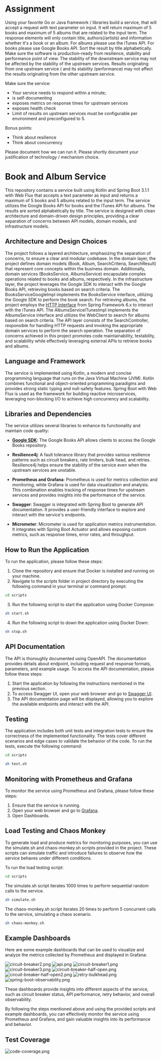 # Assignment

Using your favorite Go or Java framework / libraries build a service, that will accept a request with text parameter on
input. It will return maximum of 5 books and maximum of 5 albums that are related to the input term. The response
elements will only contain title, authors(/artists) and information whether it's a book or an album. For albums please
use the iTunes API. For books please use Google Books API. Sort the result by title alphabetically. Make sure the
software is production-ready from resilience, stability and performance point of view. The stability of the downstream
service may not be affected by the stability of the upstream services. Results originating from one upstream service (
and its stability /performance) may not affect the results originating from the other upstream service.

Make sure the service:

- Your service needs to respond within a minute;
- is self-documenting
- exposes metrics on response times for upstream services
- exposes health check
- Limit of results on upstream services must be configurable per environment and preconfigured to 5.

Bonus points:

- Think about resilience
- Think about concurrency

Please document how we can run it. Please shortly document your justification of technology / mechanism choice.

# Book and Album Service

This repository contains a service built using Kotlin and Spring Boot 3.1.1 with Web Flux that accepts a text parameter
as input and returns a maximum of 5 books and 5 albums related to the input term. The service utilizes the Google Books
API for books and the ITunes API for albums. The results are sorted alphabetically by title.
The service is designed with clean architecture and domain-driven design principles, providing a clear separation of
concerns between API models, domain models, and infrastructure models.

## Architecture and Design Choices

The project follows a layered architecture, emphasizing the separation of concerns, to ensure a clear and modular
codebase.
In the domain layer, the project defines domain models (Book, Album, SearchCriteria, SearchResult) that represent core
concepts within the business domain. Additionally, domain services (BooksService, AlbumsService) encapsulate complex
operations related to books and albums, respectively. In the infrastructure layer, the project leverages the Google SDK
to interact with the Google Books API, retrieving books based on search criteria. The BooksServiceGoogleImpl implements
the BooksService interface, utilizing the Google SDK to perform the book search. For retrieving albums, the project
employs
the [HTTP Interface](https://docs.spring.io/spring-framework/reference/integration/rest-clients.html#rest-http-interface)
from Spring Framework 6.x to interact with the iTunes API. The AlbumsServiceITunesImpl implements the
AlbumsService interface and utilizes the WebClient to search for albums based on search criteria. The API layer consists
of the SearchController, responsible for handling HTTP requests and invoking the appropriate domain services to perform
the search operation. The separation of concerns achieved in this project promotes code maintainability, testability,
and scalability while effectively leveraging external APIs to retrieve books and albums.

## Language and Framework

The service is implemented using Kotlin, a modern and concise programming language that runs on the Java Virtual
Machine (JVM). Kotlin combines functional and object-oriented programming paradigms and provides strong static typing
and null-safety features. Spring Boot with Web Flux is used as the framework for building reactive microservices,
leveraging non-blocking I/O to achieve high concurrency and scalability.

## Libraries and Dependencies

The service utilizes several libraries to enhance its functionality and maintain code quality:

- **[Google SDK](https://github.com/googleapis/google-api-java-client-services/tree/main/clients/google-api-services-books/v1/2.0.0)**: The Google Books API allows clients to access the Google Books repository.

- **Resilience4j**: A fault tolerance library that provides various resilience patterns such as circuit breakers, rate
  limiters, bulk head, and retries. Resilience4j helps ensure the stability of the service even when the upstream
  services are
  unstable.
- **Prometheus and Grafana**: Prometheus is used for metrics collection and monitoring, while Grafana is used for data
  visualization and analysis. This combination enables tracking of response times for upstream services and provides
  insights into the performance of the service.
- **Swagger**: Swagger is integrated with Spring Boot to generate API documentation. It provides a user-friendly
  interface to
  explore and interact with the service's endpoints.
- **Micrometer**: Micrometer is used for application metrics instrumentation. It integrates with Spring Boot Actuator
  and
  allows exposing custom metrics, such as response times, error rates, and throughput.

## How to Run the Application

To run the application, please follow these steps:

1. Clone the repository and ensure that Docker is installed and running on your machine.
2. Navigate to the scripts folder in project directory by executing the following command in your terminal or command
   prompt:

```bash
cd scripts
```

3. Run the following script to start the application using Docker Compose:

```bash
sh start.sh
```

4. Run the following script to down the application using Docker Down:

```bash
sh stop.sh
```

## API Documentation

The API is thoroughly documented using OpenAPI. The documentation provides details about endpoint, including
request and response formats, parameters, and example usage. To access the API documentation, please follow these steps:

1. Start the application by following the instructions mentioned in the previous section.
2. To access Swagger UI, open your web browser and go to [Swagger UI](http://localhost:8080/swagger-ui.html).
3. The API documentation page will be displayed, allowing you to explore the available endpoints and interact with the
   API.

## Testing

The application includes both unit tests and integration tests to ensure the correctness of the implemented
functionality. The tests cover different scenarios and edge cases to validate the behavior of the code.
To run the tests, execute the following command:

```bash
cd scripts
```

```bash
sh test.sh
```

## Monitoring with Prometheus and Grafana

To monitor the service using Prometheus and Grafana, please follow these steps:

1. Ensure that the service is running.
2. Open your web browser and go to [Grafana](http://localhost:3000).
3. Open Dashboards.

## Load Testing and Chaos Monkey

To generate load and produce metrics for monitoring purposes, you can use the simulate.sh and chaos-monkey.sh scripts
provided in the project. These scripts can simulate traffic and introduce failures to observe how the service behaves
under different conditions.

To run the load testing script:

```bash
cd scripts
```

The simulate.sh script iterates 1000 times to perform sequential random calls to the service.

```bash
sh simulate.sh
```

The chaos-monkey.sh script iterates 20 times to perform 5 concurrent calls to the service, simulating a chaos scenario.

```bash
sh chaos-monkey.sh 
```

## Example Dashboards

Here are some example dashboards that can be used to visualize and analyze the metrics collected by Prometheus and
displayed in Grafana:

![circuit-breaker2.png](docs%2Fcircuit-breaker2.png)
![api.png](docs%2Fapi.png)
![circuit-breaker1.png](docs%2Fcircuit-breaker1.png)
![circuit-breaker3.png](docs%2Fcircuit-breaker3.png)
![circuit-breaker-half-open.png](docs%2Fcircuit-breaker-half-open.png)
![circuit-breaker-half-open2.png](docs%2Fcircuit-breaker-half-open2.png)
![retry-bulkhead.png](docs%2Fretry-bulkhead.png)
![spring-boot-observability.png](docs%2Fspring-boot-observability.png)

These dashboards provide insights into different aspects of the service, such as circuit breaker status, API
performance, retry behavior, and overall observability.

By following the steps mentioned above and using the provided scripts and example dashboards, you can effectively
monitor the service using Prometheus and Grafana, and gain valuable insights into its performance and behavior.

## Test Coverage

![code-coverage.png](docs%2Fcode-coverage.png)
